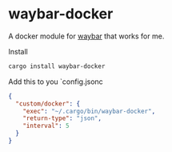 # waybar-docker

A docker module for [waybar](https://github.com/Alexays/Waybar) that works for me.

Install

```bash
cargo install waybar-docker
```

Add this to you `config.jsonc

```json
{
  "custom/docker": {
    "exec": "~/.cargo/bin/waybar-docker",
    "return-type": "json",
    "interval": 5
  }
}
```
